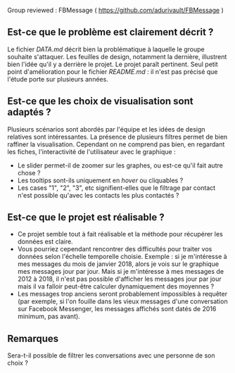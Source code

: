 Group reviewed : FBMessage ( https://github.com/adurivault/FBMessage )

## Est-ce que le problème est clairement décrit ?

Le fichier *DATA.md* décrit bien la problématique à laquelle le groupe souhaite s'attaquer. Les feuilles de design, notamment la dernière, illustrent bien l'idée qu'il y a derrière le projet. Le projet paraît pertinent.
Seul petit point d'amélioration pour le fichier *README.md* : il n'est pas précisé que l'étude porte sur plusieurs années.


## Est-ce que les choix de visualisation sont adaptés ?

Plusieurs scénarios sont abordés par l'équipe et les idées de design relatives sont intéressantes. La présence de plusieurs filtres permet de bien raffiner la visualisation. Cependant on ne comprend pas bien, en regardant les fiches, l'interactivité de l'utilisateur avec le graphique :
* Le slider permet-il de zoomer sur les graphes, ou est-ce qu'il fait autre chose ?
* Les tooltips sont-ils uniquement en *hover* ou cliquables ?
* Les cases "1", "2", "3", etc signifient-elles que le filtrage par contact n'est possible qu'avec les contacts les plus contactés ? 

## Est-ce que le projet est réalisable ?

* Ce projet semble tout à fait réalisable et la méthode pour récupérer les données est claire.
* Vous pourriez cependant rencontrer des difficultés pour traiter vos données selon l'échelle temporelle choisie. Exemple : si je m'intéresse à mes messages du mois de janvier 2018, alors je vois sur le graphique mes messages jour par jour. Mais si je m'intéresse à mes messages de 2012 à 2018, il n'est pas possible d'afficher les messages jour par jour mais il va falloir peut-être calculer dynamiquement des moyennes ?
* Les messages trop anciens seront probablement impossibles à requêter (par exemple, si l'on fouille dans les vieux messages d'une conversation sur Facebook Messenger, les messages affichés sont datés de 2016 minimum, pas avant). 

## Remarques

Sera-t-il possible de filtrer les conversations avec une personne de son choix ? 
